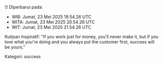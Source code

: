 ⏰ Diperbarui pada:
- WIB: Jumat, 23 Mei 2025 19.54.26 UTC
- WITA: Jumat, 23 Mei 2025 20.54.26 UTC
- WIT: Jumat, 23 Mei 2025 21.54.26 UTC

Kutipan Inspiratif:
"If you work just for money, you'll never make it, but if you love what you're doing and you always put the customer first, success will be yours."


Kategori: success

